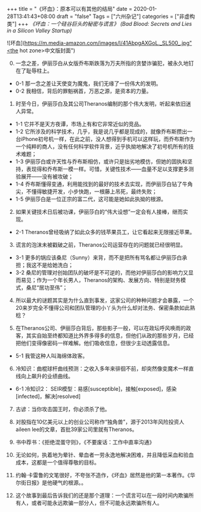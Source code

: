 +++
title = "《坏血》：原本可以有其他的结局"
date = 2020-01-28T13:41:43+08:00
draft = "false"
Tags = ["六州杂记"]
categories = ["非虚构类"]
+++
*《坏血：一个硅谷巨头的秘密与谎言》*
*(Bad Blood: Secrets and Lies in a Silicon Valley Startup)*

![坏血](https://m.media-amazon.com/images/I/41AbpgAXGoL._SL500_.jpg"<the hot zone>中文版封面")

0. 一念之差，伊丽莎白从女版乔布斯跌落为万夫所指的贪婪诈骗犯，被永久地钉在了耻辱柱上。
+ 0-1 那一念之差让天使变为魔鬼，我们无缘了一份伟大的发明。
+ 0-2 我相信，背后的罪魁祸首，万恶之源，是资本的力量。

1. 时至今日，伊丽莎白及其公司Theranos编制的那个伟大发明，听起来依旧迷人异常。
+ 1-1 它并不是天方夜谭，市场上有和它非常近似的竞品。
+ 1-2 它所涉及的科学技术，几乎，我是说几乎都是现成的，就像乔布斯攒出一台iPhone初号机一样，在此之前，没人想得到手机可以这样玩，而乔布斯作为一个纯粹的商人，没有任何科学软件背景，近乎执拗地解决了初号机所有的技术难题；
+ 1-3 伊丽莎白或许天性与乔布斯相仿，或许只是拙劣地模仿，但她的固执和坚持，表现得和乔布斯一模一样。可惜，关键性技术——血量不足以支撑更多测验展开——没有被攻破；
+ 1-4 乔布斯懂得变通，利用能找到的最好的技术去实现，而伊丽莎白钻了牛角尖，不懂得敏捷开发，小步快跑，一根藤上吊死，最终失败；
+ 1-5 伊丽莎白是一位正宗的富二代，这可能是她如此执拗的根源。

2. 如果关键技术日后被功课，伊丽莎白的“伟大设想”一定会有人接棒，继而实现。
+ 2-1 Theranos曾经吸纳了如此众多的钱苹果员工，让它看起来无限接近苹果。

3. 谎言的泡沫未被戳破之前，Theranos公司运营存在的问题就已经很明显。
+ 3-1 更多的锅应该桑尼（Sunny）来背，而不是把所有骂名都让伊丽莎白承担；我这不是给她洗白；
+ 3-2 桑尼的管理对创始团队的破坏是不可逆的，而他对伊丽莎白的影响力又显而易见；作为一个年长男人，Theranos的架构、发展方向、特别是财务模式，桑尼“居功至伟”；

4. 所以最大的谜题其实是为什么直到事发，这家公司的种种问题才会暴露，一个20来岁完全不懂得公司和团队管理的小丫头为什么却对法务、保密条款如此熟稔？

5. 在Theranos公司、伊丽莎白背后，那些影子一般，可以在政坛呼风唤雨的政客，其实自始至终都知道比外界多得多的信息，但他们从政的那些岁月，已经把他们变得像密码一样难解。他们吸收信息，但很少主动透露信息。
+ 5-1 我管这种人叫海绵体政客。

6. 冷知识：曲棍球杆曲线预测：之收入多年来徘徊不前，却突然像变魔术一样直线向上飙升的业绩曲线。
+ 6-1 冷知识2： SEIR模型：易感[susceptible]，接触[exposed]，感染[infected]，解决[resolved]

7. 古谚：当你攻击国王时，你必须杀了他。

8. 对股指在10亿美元以上的创业公司称作“独角兽”，源于2013年风险投资人aileen lee的文章，首批39家公司里就有Theranos。

9. 书中荐书：《拒绝混蛋守则》，《不要废话：工作中直率沟通》

10. 无论如何，执着地为晕针、晕血者一劳永逸地解决困难，并且降低采血和验血成本，这都是一个值得尊敬的目标。

11. 约翰·卡雷鲁的文笔很好，不夸张不造作，《坏血》居然是他的第一本著作。《华尔街日报》是他硬气的根源。。

12. 这个故事到最后告诉我们的还是那个道理：一个谎言可以在一段时间内欺骗所有人，或者可能永远欺骗一部分人，但不可能永远欺骗所有人。